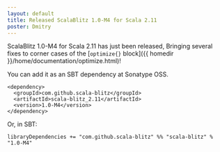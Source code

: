 ```yaml
---
layout: default
title: Released ScalaBlitz 1.0-M4 for Scala 2.11
poster: Dmitry
---
```



ScalaBlitz 1.0-M4 for Scala 2.11 has just been released,
Bringing several fixes to corner cases of the [`optimize{}` block]({{ homedir }}/home/documentation/optimize.html)!

You can add it as an SBT dependency at Sonatype OSS.

    <dependency>
      <groupId>com.github.scala-blitz</groupId>
      <artifactId>scala-blitz_2.11</artifactId>
      <version>1.0-M4</version>
    </dependency>

Or, in SBT:

    libraryDependencies += "com.github.scala-blitz" %% "scala-blitz" % "1.0-M4"


